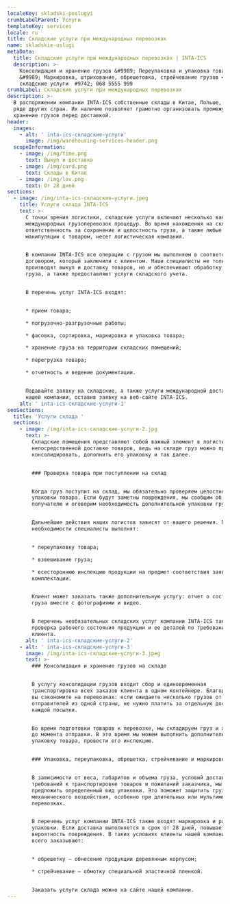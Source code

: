 ```yaml
---
localeKey: skladski-poslugyi
crumbLabelParent: Услуги
templateKey: services
locale: ru
title: Складские услуги при международных перевозках
name: skladskie-uslugi
metaData:
  title: Складские услуги при международных перевозках | INTA-ICS
  description: >-
    Консолидация и хранение грузов &#9989; Переупаковка и упаковка товара
    &#9989; Маркировка, штрихование, обрешетовка, стрейчевание грузов ➨ Все
    складские услуги  #9742; 068 5555 999
crumbLabel: Складские услуги при международных перевозках
description: >-
  В распоряжении компании INTA-ICS собственные склады в Китае, Польше, США и
  ряде других стран. Их наличие позволяет грамотно организовать промежуточное
  хранение грузов перед доставкой.
header:
  images:
    - alt: ' inta-ics-складские-услуги'
      image: /img/warehousing-services-header.png
  scopeInformation:
    - image: /img/time.png
      text: Выкуп и доставка
    - image: /img/card.png
      text: Склады в Китае
    - image: /img/lov.png
      text: От 28 дней
sections:
  - image: /img/inta-ics-складские-услуги.jpeg
    title: Услуги склада INTA-ICS
    text: >-
      С точки зрения логистики, складские услуги включают несколько важных для
      международных грузоперевозок процедур. Во время нахождения на складе,
      ответственность за сохранение и целостность груза, а также любые другие
      манипуляции с товаром, несет логистическая компания.


      В компании INTA-ICS все операции с грузом мы выполняем в соответствии с
      договором, который заключили с клиентом. Наши специалисты не только
      производят выкуп и доставку товаров, но и обеспечивают обработку, хранение
      груза, а также предоставляют услуги складского учета.


      В перечень услуг INTA-ICS входят:


      * прием товара;

      * погрузочно-разгрузочные работы;

      * фасовка, сортировка, маркировка и упаковка товара;

      * хранение груза на территории складских помещений;

      * перегрузка товара;

      * отчетность и ведение документации.


      Подавайте заявку на складские, а также услуги международной доставки в
      нашей компании, оставив заявку на веб-сайте INTA-ICS.
    alt: ' inta-ics-складские-услуги-1'
seoSections:
  title: 'Услуги склада '
  sections:
    - image: /img/inta-ics-складские-услуги-2.jpg
      text: >-
        Складские помещения представляют собой важный элемент в логистике и
        непосредственной доставке товаров, ведь на складе груз можно проверить,
        консолидировать, дополнить его упаковку и так далее.


        ### Проверка товара при поступлении на склад


        Когда груз поступит на склад, мы обязательно проверяем целостность
        упаковки товара. Если будут заметны повреждения, мы сообщим об этом
        получателю и оговорим необходимость дополнительной упаковки груза.


        Дальнейшие действия наших логистов зависят от вашего решения. При
        необходимости специалисты выполнят:


        * переупаковку товара;

        * взвешивание груза;

        * всестороннюю инспекцию продукции на предмет соответствия заявленной
        комплектации.


        Клиент может заказать также дополнительную услугу: отчет о состоянии
        груза вместе с фотографиями и видео.


        В перечень необязательных складских услуг компании INTA-ICS также входит
        проверка рабочего состояния продукции и ее деталей по требованию
        клиента.
      alt: ' inta-ics-складские-услуги-2'
    - alt: ' inta-ics-складские-услуги-3'
      image: /img/inta-ics-складские-услуги-3.jpeg
      text: >-
        ### Консолидация и хранение грузов на складе


        В услугу консолидации грузов входит сбор и единовременная
        транспортировка всех заказов клиента в одном контейнере. Благодаря этому
        вы сэкономите на перевозках: если ожидаете несколько грузов от разных
        отправителей из одной страны, не нужно платить за отдельную доставку
        каждой посылки.


        Во время подготовки товаров к перевозке, мы складируем груз и храним его
        до момента отправки. В это время мы можем выполнить дополнительную
        упаковку товара, провести его инспекцию.


        ### Упаковка, переупаковка, обрешетка, стрейчевание и маркировка грузов


        В зависимости от веса, габаритов и объема груза, условий доставки,
        требований к транспортировке товаров и пожеланий заказчика, мы можем
        предложить определенный вид упаковки. Это поможет защитить груз от
        механического воздействия, особенно при длительных или мультимодальных
        перевозках.


        В перечень услуг компании INTA-ICS также входят маркировка и разные виды
        упаковки. Если доставка выполняется в срок от 28 дней, повышается
        вероятность повреждения. В таких условиях клиенты нашей компании чаще
        всего заказывают:


        * обрешетку — обнесение продукции деревянным корпусом;

        * стрейчевание — обмотку специальной эластичной пленкой.


        Заказать услуги склада можно на сайте нашей компании.
---
```

